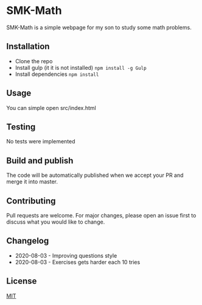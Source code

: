 # SMK-Math

SMK-Math is a simple webpage for my son to study some math problems.

## Installation

* Clone the repo
* Install gulp (it it is not installed) `npm install -g Gulp`
* Install dependencies `npm install`

## Usage

You can simple open src/index.html

## Testing

No tests were implemented

## Build and publish

The code will be automatically published when we accept your PR and merge it into master.

## Contributing

Pull requests are welcome. For major changes, please open an issue first to discuss what you would like to change.

## Changelog

* 2020-08-03 - Improving questions style
* 2020-08-03 - Exercises gets harder each 10 tries

## License

[MIT](https://choosealicense.com/licenses/mit/)
